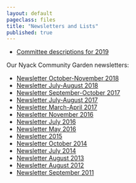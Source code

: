 ```yaml
---
layout: default
pageclass: files
title: "Newsletters and Lists"
published: true
---
```

<!-- - [Plots and Clusters for 2018](/pdf/Plots_&_Clusters_6-13-18.pdf) -->
- [Committee descriptions for 2019](/pdf/Committee_Descriptions_2019.pdf)

Our Nyack Community Garden newsletters:

- [Newsletter October-November 2018](/pdf/Newsletter_Oct_Nov_2018.pdf)
- [Newsletter July-August 2018](/pdf/Newsletter_July_August_2018.pdf)
- [Newsletter September-October 2017](/pdf/Newsletter_Sept_Oct_2017.pdf)
- [Newsletter July-August 2017](/pdf/Newsletter_July_2017.pdf)
- [Newsletter March-April 2017](/pdf/Newsletter_March-April_2017.pdf)
- [Newsletter November 2016](/pdf/Newsletter_November_2016.pdf)
- [Newsletter July 2016](/pdf/Newsletter_July_2016.pdf)
- [Newsletter May 2016](/pdf/Newsletter_May_2016.pdf)
- [Newsletter 2015](/pdf/Newsletter_2015.pdf)
- [Newsletter October 2014](/pdf/Newsletter_October_2014.pdf)
- [Newsletter July 2014](/pdf/Newsletter_July_2014.pdf)
- [Newsletter August 2013](/pdf/Newsletter_August_2013.pdf)
- [Newsletter August 2012](/pdf/Newsletter_August_2012.pdf)
- [Newsletter September 2011](/pdf/Newsletter_September_2011.pdf)
